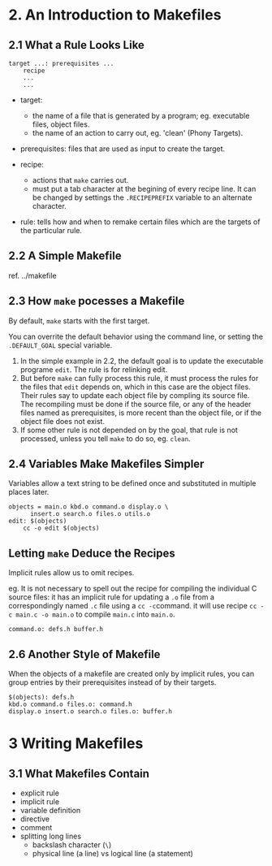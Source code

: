 # 2. An Introduction to Makefiles

## 2.1 What a Rule Looks Like

```
target ...: prerequisites ...
	recipe
	...
	...
```

- target: 
	- the name of a file that is generated by a program; eg. executable files, object files. 
	- the name of an action to carry out, eg. 'clean' (Phony Targets).

- prerequisites: files that are used as input to create the target.

- recipe: 
	- actions that `make` carries out.
	- must put a tab character at the begining of every recipe line. It can be changed by settings the `.RECIPEPREFIX` variable to an alternate character.

- rule: tells how and when to remake certain files which are the targets of the particular rule.

## 2.2 A Simple Makefile

ref. ../makefile

## 2.3 How `make` pocesses a Makefile

By default, `make` starts with the first target.

You can overrite the default behavior using the command line, or setting the `.DEFAULT_GOAL` special variable.

1. In the simple example in 2.2, the default goal is to update the executable programe `edit`. The rule is for relinking edit.
2. But before `make` can fully process this rule, it must process the rules for the files that `edit` depends on, which in this case are the object files. Their rules say to update each object file by compling its source file. The recompiling must be done if the source file, or any of the header files named as prerequisites, is more recent than the object file, or if the object file does not exist.
3. If some other rule is not depended on by the goal, that rule is not processed, unless you tell `make` to do so, eg. `clean`.

## 2.4 Variables Make Makefiles Simpler

Variables allow a text string to be defined once and substituted in multiple places later.

```
objects = main.o kbd.o command.o display.o \
	  insert.o search.o files.o utils.o
edit: $(objects)
	cc -o edit $(objects)
```

## Letting `make` Deduce the Recipes

Implicit rules allow us to omit recipes.

eg. It is not necessary to spell out the recipe for compiling the individual C source files: it has an implicit rule for updating a `.o` file from a correspondingly named `.c` file using a `cc -c`command. it will use recipe `cc -c main.c -o main.o` to compile `main.c` into `main.o`.

```
command.o: defs.h buffer.h
```

## 2.6 Another Style of Makefile

When the objects of a makefile are created only by implicit rules, you can group entries by their prerequisites instead of by their targets.

```
$(objects): defs.h
kbd.o command.o files.o: command.h
display.o insert.o search.o files.o: buffer.h
```

# 3 Writing Makefiles

## 3.1 What Makefiles Contain

- explicit rule
- implicit rule
- variable definition
- directive
- comment
- splitting long lines
	- backslash character (`\`)
	- physical line (a line)  vs logical line (a statement)










